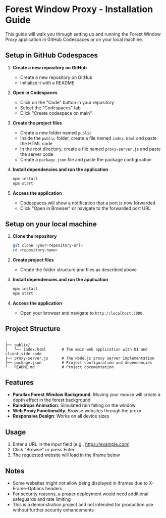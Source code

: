 # Forest Window Proxy - Installation Guide

This guide will walk you through setting up and running the Forest Window Proxy application in GitHub Codespaces or on your local machine.

## Setup in GitHub Codespaces

1. **Create a new repository on GitHub**
   - Create a new repository on GitHub
   - Initialize it with a README

2. **Open in Codespaces**
   - Click on the "Code" button in your repository
   - Select the "Codespaces" tab
   - Click "Create codespace on main"

3. **Create the project files**
   - Create a new folder named `public`
   - Inside the `public` folder, create a file named `index.html` and paste the HTML code
   - In the root directory, create a file named `proxy-server.js` and paste the server code
   - Create a `package.json` file and paste the package configuration

4. **Install dependencies and run the application**
   ```bash
   npm install
   npm start
   ```

5. **Access the application**
   - Codespaces will show a notification that a port is now forwarded
   - Click "Open in Browser" or navigate to the forwarded port URL

## Setup on your local machine

1. **Clone the repository**
   ```bash
   git clone <your-repository-url>
   cd <repository-name>
   ```

2. **Create project files**
   - Create the folder structure and files as described above

3. **Install dependencies and run the application**
   ```bash
   npm install
   npm start
   ```

4. **Access the application**
   - Open your browser and navigate to `http://localhost:3000`

## Project Structure

```
.
├── public/
│   └── index.html       # The main web application with UI and client-side code
├── proxy-server.js      # The Node.js proxy server implementation
├── package.json         # Project configuration and dependencies
└── README.md            # Project documentation
```

## Features

- **Parallax Forest Window Background**: Moving your mouse will create a depth effect in the forest background
- **Raindrops Animation**: Simulated rain falling on the window
- **Web Proxy Functionality**: Browse websites through the proxy
- **Responsive Design**: Works on all device sizes

## Usage

1. Enter a URL in the input field (e.g., https://example.com)
2. Click "Browse" or press Enter
3. The requested website will load in the iframe below

## Notes

- Some websites might not allow being displayed in iframes due to X-Frame-Options headers
- For security reasons, a proper deployment would need additional safeguards and rate limiting
- This is a demonstration project and not intended for production use without further security enhancements
